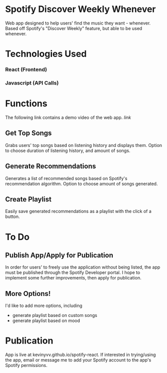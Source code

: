 # Spotify Discover Weekly Whenever
Web app designed to help users' find the music they want - whenever.
Based off Spotify's "Discover Weekly" feature, but able to be used whenever.

# Technologies Used
### React (Frontend)
### Javascript (API Calls)

# Functions

The following link contains a demo video of the web app. *link*

## Get Top Songs

Grabs users' top songs based on listening history and displays them. Option to choose duration of listening history, and amount of songs.
 

## Generate Recommendations

Generates a list of recommended songs based on Spotify's recommendation algorithm. Option to choose amount of songs generated.

## Create Playlist

Easily save generated recommendations as a playlist with the click of a button.

# To Do

## Publish App/Apply for Publication
In order for users' to freely use the application without being listed, the app must be published through the Spotify Developer portal. I hope to implement some further improvements, then apply for publication.

## More Options!
I'd like to add more options, including 
- generate playlist based on custom songs
- generate playlist based on mood


# Publication

App is live at kevinyvv.github.io/spotify-react.
If interested in trying/using the app, email or message me to add your Spotify account to the app's Spotify permissions.


